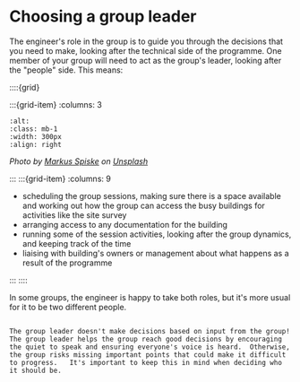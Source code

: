 # Choosing a group leader


The engineer's role in the group is to guide you through the decisions that you need to make, looking after the technical side of the programme.  One member of your group will need to act as the group's leader, looking after the "people" side.  This means:

::::{grid} 

:::{grid-item}
:columns: 3
```{image} ../images/markus-spiske-QozzJpFZ2lg-unsplash.jpg
:alt: 
:class: mb-1
:width: 300px
:align: right
```
*Photo by <a href="https://unsplash.com/@markusspiske?utm_source=unsplash&utm_medium=referral&utm_content=creditCopyText">Markus Spiske</a> on <a href="https://unsplash.com/photos/QozzJpFZ2lg?utm_source=unsplash&utm_medium=referral&utm_content=creditCopyText">Unsplash</a>*


:::
:::{grid-item}
:columns: 9



- scheduling the group sessions, making sure there is a space available and working out how the group can access the busy buildings for activities like the site survey
- arranging access to any documentation for the building
- running some of the session activities, looking after the group dynamics, and keeping track of the time
- liaising with building's owners or management about what happens as a result of the programme

:::
::::

In some groups, the engineer is happy to take both roles, but it's more usual for it to be two different people.


```{note}

The group leader doesn't make decisions based on input from the group! The group leader helps the group reach good decisions by encouraging the quiet to speak and ensuring everyone's voice is heard.  Otherwise, the group risks missing important points that could make it difficult to progress.   It's important to keep this in mind when deciding who it should be.  

```